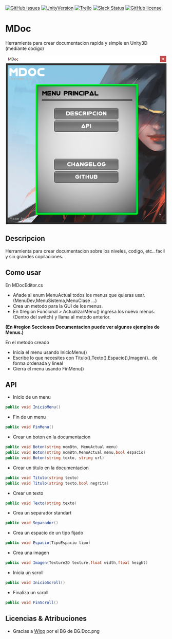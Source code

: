 [![GitHub issues](https://img.shields.io/github/issues/MOON-TYPE/MDoc.svg)](https://github.com/MOON-TYPE/MDoc/issues)
[![UnityVersion](https://img.shields.io/badge/Unity-5.6.1f1-blue.svg)](https://unity3d.com/es)
[![Trello](https://img.shields.io/badge/Trello-OFF-red.svg)](https://github.com/MOON-TYPE/MDoc)
[![Slack Status](https://moonantonio.herokuapp.com/badge.svg)](https://moonantonio.herokuapp.com/)
[![GitHub license](https://img.shields.io/badge/license-MIT-blue.svg)](https://raw.githubusercontent.com/MOON-TYPE/MDoc/master/LICENSE)

# MDoc
Herramienta para crear documentacion rapida y simple en Unity3D (mediante codigo)

<p align="center"><img src="https://github.com/MOON-TYPE/MDoc/blob/master/Res/preview/preview.png?raw=true"></p>

## Descripcion

Herramienta para crear documentacion sobre los niveles, codigo, etc.. facil y sin grandes copilaciones.

## Como usar

En MDocEditor.cs

* Añade al enum MenuActual todos los menus que quieras usar.(MenuDev,MenuSistema,MenuClase ...)
* Crea un metodo para la GUI de los menus.
* En #region Funcional > ActualizarMenu() ingresa los nuevo menus.(Dentro del switch) y llama al metodo anterior.

__(En #region Secciones Documentacion puede ver algunos ejemplos de Menus.)__

En el metodo creado

* Inicia el menu usando InicioMenu()
* Escribe lo que necesites con Titulo(),Texto(),Espacio(),Imagen().. de forma ordenada y lineal
* Cierra el menu usando FinMenu()


## API

+ Inicio de un menu
```C#
public void InicioMenu()
```

+ Fin de un menu
```C#
public void FinMenu()
```

+ Crear un boton en la documentacion
```C#
public void Boton(string nomBtn, MenuActual menu)
public void Boton(string nomBtn,MenuActual menu,bool espacio)
public void Boton(string texto, string url)
```

+ Crear un titulo en la documentacion
```C#
public void Titulo(string texto)
public void Titulo(string texto,bool negrita)
```

+ Crear un texto
```C#
public void Texto(string texto)
```

+ Crea un separador standart
```C#
public void Separador()
```

+ Crea un espacio de un tipo fijado
```C#
public void Espacio(TipoEspacio tipo)
```

+ Crea una imagen
```C#
public void Imagen(Texture2D texture,float width,float height)
```

+ Inicia un scroll
```C#
public void InicioScroll()
```

+ Finaliza un scroll
```C#
public void FinScroll()
```


## Licencias & Atribuciones

+ Gracias a [Wlop][1] por el BG de BG.Doc.png


[1]: http://wlop.deviantart.com/

